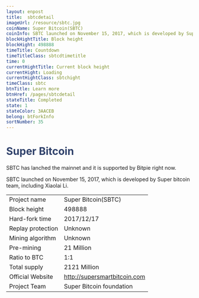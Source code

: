 ```yaml
---
layout: enpost
title:  sbtcdetail
imageUrl: /resource/sbtc.jpg
coinName: Super Bitcoin(SBTC)
coinInfo: SBTC launched on November 15, 2017, which is developed by Super bitcoin team, including Xiaolai Li.
blockHightTitle: Block height
blockHight: 498888
timeTitle: Countdown
timeTitleClass: sbtcdtimetitle
time: 0
currentHightTitle: Current block height
currentHight: Loading
currentHightClass: sbtchight
timeClass: sbtc
btnTitle: Learn more
btnHref: /pages/sbtcdetail
stateTitle: Completed
state: 1
stateColor: 3AACEB
belong: btForkInfo
sortNumber: 35
---
```

<h1 style="color: #2F416A">Super Bitcoin</h1>
<p class="summarytxt">SBTC has lanched the mainnet and it is supported by Bitpie right now.
</p>
<p>
SBTC launched on November 15, 2017, which is developed by Super bitcoin team, including Xiaolai Li.
</p>
<table class="center">
  <tbody>
    <tr>
        <td class="tablehalf">Project name</td>
        <td class="tablehalf">Super Bitcoin(SBTC)</td>
    </tr>
    <tr>
        <td>Block height</td>
        <td>498888</td>
    </tr>
    <tr>
        <td>Hard-fork time</td>
        <td>2017/12/17</td>
    </tr>
    <tr>
        <td>Replay protection</td>
        <td>Unknown</td>
    </tr>
    <tr>
        <td>Mining algorithm</td>
        <td>Unknown</td>
    </tr>
    <tr>
        <td>Pre-mining</td>
        <td>21 Million</td>
    </tr>
    <tr>
        <td>Ratio to BTC</td>
        <td>1:1</td>
    </tr>
    <tr>
        <td>Total supply</td>
        <td>2121 Million</td>
    </tr>
    <tr>
        <td>Official Website</td>
        <td><a href="http://supersmartbitcoin.com/" target="_blank">http://supersmartbitcoin.com</a></td>
    </tr>
    <tr>
        <td>Project Team</td>
        <td>Super Bitcoin foundation</td>
    </tr>
  </tbody>
</table>